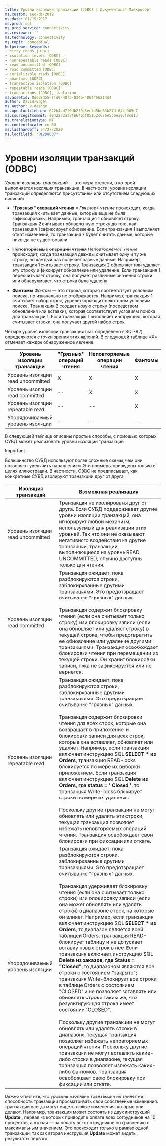 ```yaml
---
title: Уровни изоляции транзакций (ODBC) | Документация Майкрософт
ms.custom: seo-dt-2019
ms.date: 01/19/2017
ms.prod: sql
ms.prod_service: connectivity
ms.reviewer: ''
ms.technology: connectivity
ms.topic: conceptual
helpviewer_keywords:
- dirty reads [ODBC]
- isolation levels [ODBC]
- nonrepeatable reads [ODBC]
- read uncommitted [ODBC]
- read committed [ODBC]
- serializable reads [ODBC]
- phantoms [ODBC]
- transaction isolation [ODBC]
- repeatable reads [ODBC]
- transactions [ODBC], isolation
ms.assetid: 0d638d55-ffd0-48fb-834b-406f466214d4
author: David-Engel
ms.author: v-daenge
ms.openlocfilehash: 622b4cd7f0db259b5ecfd5be63b27df64be965e7
ms.sourcegitcommit: e042272a38fb646df05152c676e5cbeae3f9cd13
ms.translationtype: MT
ms.contentlocale: ru-RU
ms.lasthandoff: 04/27/2020
ms.locfileid: "81298037"
---
```

# <a name="transaction-isolation-levels-odbc"></a>Уровни изоляции транзакций (ODBC)
*Уровни изоляции транзакций* — это мера степени, в которой выполняется изоляция транзакции. В частности, уровни изоляции транзакций определяются присутствием или отсутствием следующих явлений:  
  
-   **"Грязных" операций чтения** « *Грязное» чтение* происходит, когда транзакция считывает данные, которые еще не были зафиксированы. Например, транзакция 1 обновляет строку. Транзакция 2 считывает обновленную строку до того, как транзакция 1 зафиксирует обновление. Если транзакция 1 выполняет откат изменений, то транзакция 2 будет считать данные, которые никогда не существовали.  
  
-   **Неповторяемые операции чтения** *Неповторяемое чтение* происходит, когда транзакция дважды считывает одну и ту же строку, но каждый раз получает разные данные. Например, транзакция 1 считывает строку. Транзакция 2 обновляет или удаляет эту строку и фиксирует обновление или удаление. Если транзакция 1 пересчитывает строку, она получает различные значения строки или обнаруживает, что строка была удалена.  
  
-   **Фантомы** *Фантом* — это строка, которая соответствует условиям поиска, но изначально не отображается. Например, транзакция 1 считывает набор строк, удовлетворяющих некоторым условиям поиска. Транзакция 2 создает новую строку (посредством обновления или вставки), которая соответствует условиям поиска для транзакции 1. Если транзакция 1 выполняет инструкцию, которая считывает строки, она получает другой набор строк.  
  
 Четыре уровня изоляции транзакций (как определено в SQL-92) определяются с точки зрения этих явлений. В следующей таблице «X» отмечает каждое обнаруженное явление.  
  
|Уровень изоляции транзакции|"Грязных" операций чтения|Неповторяемые операции чтения|Фантомы|  
|---------------------------------|-----------------|-------------------------|--------------|  
|Уровень изоляции read uncommitted|X|X|X|  
|Уровень изоляции read committed|--|X|X|  
|Уровень изоляции repeatable read|--|--|X|  
|Упорядочиваемый уровень изоляции|--|--|--|  
  
 В следующей таблице описаны простые способы, с помощью которых СУБД может реализовать уровни изоляции транзакций.  
  
> [!IMPORTANT]  
>  Большинство СУБД используют более сложные схемы, чем они позволяют увеличить параллелизм. Эти примеры приведены только в целях иллюстрации. В частности, ODBC не предписывает, как конкретные СУБД изолируют транзакции друг от друга.  
  
|Изоляция транзакций|Возможная реализация|  
|---------------------------|-----------------------------|  
|Уровень изоляции read uncommitted|Транзакции не изолированы друг от друга. Если СУБД поддерживает другие уровни изоляции транзакций, она игнорирует любой механизм, используемый для реализации этих уровней. Так что они не оказывают негативного воздействия на другие транзакции, транзакции, выполняющиеся на уровне READ UNCOMMITTED, обычно доступны только для чтения.|  
|Уровень изоляции read committed|Транзакция ожидает, пока разблокируются строки, заблокированные другими транзакциями. Это предотвращает считывание "грязных" данных.<br /><br /> Транзакция содержит блокировку чтения (если она считывает только строку) или блокировку записи (если она обновляет или удаляет строку) в текущей строке, чтобы предотвратить ее обновление или удаление другими транзакциями. Транзакция освобождает блокировки чтения при перемещении из текущей строки. Он хранит блокировки записи, пока не зафиксируется или не вернется.|  
|Уровень изоляции repeatable read|Транзакция ожидает, пока разблокируются строки, заблокированные другими транзакциями. Это предотвращает считывание "грязных" данных.<br /><br /> Транзакция содержит блокировки чтения для всех строк, которые она возвращает в приложение, и блокировки записи для всех строк, которые она вставляет, обновляет или удаляет. Например, если транзакция включает инструкцию SQL **SELECT \* из Orders**, транзакция READ-locks блокируется по мере их выборки приложением. Если транзакция включает инструкцию SQL **Delete из Orders, где status = ' Closed '**, то транзакция Write-locks блокирует строки по мере их удаления.<br /><br /> Поскольку другие транзакции не могут обновлять или удалять эти строки, текущая транзакция позволяет избежать неповторяемых операций чтения. Транзакция освобождает свои блокировки при фиксации или откате.|  
|Упорядочиваемый уровень изоляции|Транзакция ожидает, пока разблокируются строки, заблокированные другими транзакциями. Это предотвращает считывание "грязных" данных.<br /><br /> Транзакция удерживает блокировку чтения (если она считывает только строки) или блокировку записи (если она может обновлять или удалять строки) в диапазоне строк, на которые он влияет. Например, если транзакция включает инструкцию SQL **SELECT \* из Orders**, то диапазон является всей таблицей Orders. транзакция READ-блокирует таблицу и не допускает вставку новых строк в нее. Если транзакция включает инструкцию SQL **Delete из заказов, где Status = "Closed"**, то диапазоном являются все строки с состоянием "закрыто"; транзакция Write-блокирует все строки в таблице Orders с состоянием "CLOSED" и не позволяет вставлять или обновлять строки таким же, что результирующая строка имеет состояние "CLOSED".<br /><br /> Поскольку другие транзакции не могут обновлять или удалять строки в диапазоне, текущая транзакция позволяет избежать неповторяемых операций чтения. Поскольку другие транзакции не могут вставлять какие-либо строки в диапазоне, текущая транзакция позволяет избежать каких-либо фантомов. Транзакция освобождает свою блокировку при фиксации или откате.|  
  
 Важно отметить, что уровень изоляции транзакции не влияет на способность транзакции просматривать свои собственные изменения. транзакции всегда могут видеть любые изменения, которые они делают. Например, транзакция может состоять из двух инструкций **Update** , первая из которых приводит к оплате всех сотрудников на 10 процентов, а вторая — за оплату всех сотрудников по сравнению с максимальным значением. Это происходит только в рамках одной транзакции, так как вторая инструкция **Update** может видеть результаты первого.
